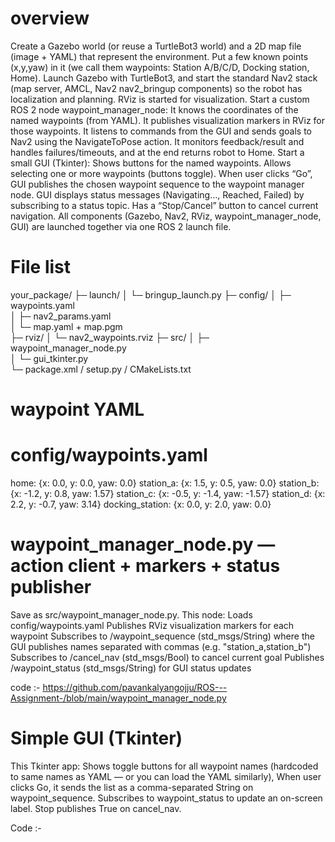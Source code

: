 # overview
Create a Gazebo world (or reuse a TurtleBot3 world) and a 2D map file (image + YAML) that represent the environment. Put a few known points (x,y,yaw) in it (we call them waypoints: Station A/B/C/D, Docking station, Home).
Launch Gazebo with TurtleBot3, and start the standard Nav2 stack (map server, AMCL, Nav2 nav2_bringup components) so the robot has localization and planning. RViz is started for visualization.
Start a custom ROS 2 node waypoint_manager_node:
It knows the coordinates of the named waypoints (from YAML).
It publishes visualization markers in RViz for those waypoints.
It listens to commands from the GUI and sends goals to Nav2 using the NavigateToPose action.
It monitors feedback/result and handles failures/timeouts, and at the end returns robot to Home.
Start a small GUI (Tkinter):
Shows buttons for the named waypoints.
Allows selecting one or more waypoints (buttons toggle).
When user clicks “Go”, GUI publishes the chosen waypoint sequence to the waypoint manager node.
GUI displays status messages (Navigating…, Reached, Failed) by subscribing to a status topic.
Has a “Stop/Cancel” button to cancel current navigation.
All components (Gazebo, Nav2, RViz, waypoint_manager_node, GUI) are launched together via one ROS 2 launch file.

# File list
your_package/
├─ launch/
│  └─ bringup_launch.py
├─ config/
│  ├─ waypoints.yaml                   
│  ├─ nav2_params.yaml                 
│  └─ map.yaml + map.pgm               
├─ rviz/
│  └─ nav2_waypoints.rviz
├─ src/
│  ├─ waypoint_manager_node.py         
│  └─ gui_tkinter.py                   
└─ package.xml / setup.py / CMakeLists.txt

# waypoint YAML
# config/waypoints.yaml
home:   {x: 0.0,  y: 0.0,  yaw: 0.0}
station_a: {x: 1.5,  y: 0.5,  yaw: 0.0}
station_b: {x: -1.2, y: 0.8,  yaw: 1.57}
station_c: {x: -0.5, y: -1.4, yaw: -1.57}
station_d: {x: 2.2,  y: -0.7, yaw: 3.14}
docking_station: {x: 0.0, y: 2.0, yaw: 0.0}

# waypoint_manager_node.py — action client + markers + status publisher
Save as src/waypoint_manager_node.py. This node:
Loads config/waypoints.yaml
Publishes RViz visualization markers for each waypoint
Subscribes to /waypoint_sequence (std_msgs/String) where the GUI publishes names separated with commas (e.g. "station_a,station_b")
Subscribes to /cancel_nav (std_msgs/Bool) to cancel current goal
Publishes /waypoint_status (std_msgs/String) for GUI status updates

code :- https://github.com/pavankalyangojju/ROS---Assignment-/blob/main/waypoint_manager_node.py

# Simple GUI (Tkinter)
This Tkinter app:
Shows toggle buttons for all waypoint names (hardcoded to same names as YAML — or you can load the YAML similarly),
When user clicks Go, it sends the list as a comma-separated String on waypoint_sequence.
Subscribes to waypoint_status to update an on-screen label.
Stop publishes True on cancel_nav.

Code :- 
